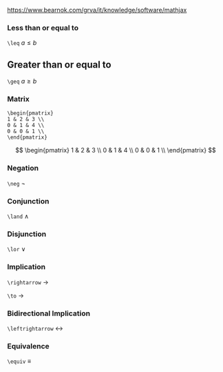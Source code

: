 
https://www.bearnok.com/grva/it/knowledge/software/mathjax

### Less than or equal to
`\leq`
$a \leq{b}$

## Greater than or equal to
`\geq`
$a \geq{b}$

### Matrix
```
\begin{pmatrix}
1 & 2 & 3 \\
0 & 1 & 4 \\
0 & 0 & 1 \\
\end{pmatrix}
```

$$
\begin{pmatrix}
1 & 2 & 3 \\
0 & 1 & 4 \\
0 & 0 & 1 \\
\end{pmatrix}
$$

### Negation

`\neg`
$\neg$
###  Conjunction 
`\land`
$\land$
### Disjunction 
`\lor`
$\lor$
### Implication 

`\rightarrow`
$\rightarrow$

`\to`
$\to$
### Bidirectional  Implication
`\leftrightarrow`
$\leftrightarrow$

### Equivalence
`\equiv`
$\equiv$

